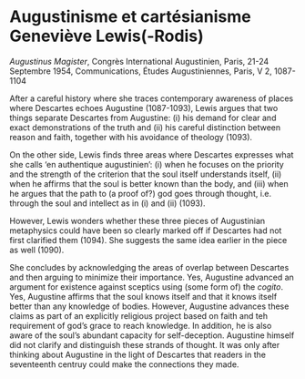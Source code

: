 # Augustinisme et cartésianisme Geneviève Lewis(-Rodis)

*Augustinus Magister*, Congrès International Augustinien, Paris, 21-24 Septembre 1954, Communications, Études Augustiniennes, Paris, V 2, 1087-1104

After a careful history where she traces contemporary awareness of places where Descartes echoes Augustine (1087-1093), Lewis argues that two things separate Descartes from Augustine: (i) his demand for clear and exact demonstrations of the truth and (ii) his careful distinction between reason and faith, together with his avoidance of theology (1093).

On the other side, Lewis finds three areas where Descartes expresses what she calls ‘en authentique augustinien’: (i) when he focuses on the priority and the strength of the criterion that the soul itself understands itself, (ii) when he affirms that the soul is better known than the body, and (iii) when he argues that the path to (a proof of?) god goes through thought, i.e. through the soul and intellect as in (i) and (ii) (1093).

However, Lewis wonders whether these three pieces of Augustinian metaphysics could have been so clearly marked off if Descartes had not first clarified them (1094). She suggests the same idea earlier in the piece as well (1090).

She concludes by acknowledging the areas of overlap between Descartes and then arguing to minimize their importance. Yes, Augustine advanced an argument for existence against sceptics using (some form of) the *cogito*. Yes, Augustine affirms that the soul knows itself and that it knows itself better than any knowledge of bodies. However, Augustine advances these claims as part of an explicitly religious project based on faith and teh requirement of god’s grace to reach knowledge. In addition, he is also aware of the soul’s abundant capacity for self-deception. Augustine himself did not clarify and distinguish these strands of thought. It was only after thinking about Augustine in the light of Descartes that readers in the seventeenth centruy could make the connections they made. 
